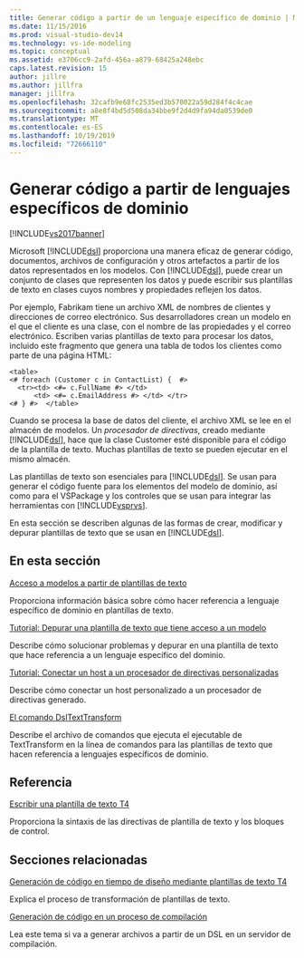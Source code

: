 ```yaml
---
title: Generar código a partir de un lenguaje específico de dominio | Microsoft Docs
ms.date: 11/15/2016
ms.prod: visual-studio-dev14
ms.technology: vs-ide-modeling
ms.topic: conceptual
ms.assetid: e3706cc9-2afd-456a-a879-68425a248ebc
caps.latest.revision: 15
author: jillre
ms.author: jillfra
manager: jillfra
ms.openlocfilehash: 32cafb9e68fc2535ed3b570022a59d284f4c4cae
ms.sourcegitcommit: a8e8f4bd5d508da34bbe9f2d4d9fa94da0539de0
ms.translationtype: MT
ms.contentlocale: es-ES
ms.lasthandoff: 10/19/2019
ms.locfileid: "72666110"
---
```

# <a name="generating-code-from-a-domain-specific-language"></a>Generar código a partir de lenguajes específicos de dominio
[!INCLUDE[vs2017banner](../includes/vs2017banner.md)]

Microsoft [!INCLUDE[dsl](../includes/dsl-md.md)] proporciona una manera eficaz de generar código, documentos, archivos de configuración y otros artefactos a partir de los datos representados en los modelos. Con [!INCLUDE[dsl](../includes/dsl-md.md)], puede crear un conjunto de clases que representen los datos y puede escribir sus plantillas de texto en clases cuyos nombres y propiedades reflejen los datos.

 Por ejemplo, Fabrikam tiene un archivo XML de nombres de clientes y direcciones de correo electrónico. Sus desarrolladores crean un modelo en el que el cliente es una clase, con el nombre de las propiedades y el correo electrónico. Escriben varias plantillas de texto para procesar los datos, incluido este fragmento que genera una tabla de todos los clientes como parte de una página HTML:

```
<table>
<# foreach (Customer c in ContactList) {  #>
  <tr><td> <#= c.FullName #> </td>
      <td> <#= c.EmailAddress #> </td> </tr>
<# } #>  </table>
```

 Cuando se procesa la base de datos del cliente, el archivo XML se lee en el almacén de modelos. Un *procesador de directivas*, creado mediante [!INCLUDE[dsl](../includes/dsl-md.md)], hace que la clase Customer esté disponible para el código de la plantilla de texto. Muchas plantillas de texto se pueden ejecutar en el mismo almacén.

 Las plantillas de texto son esenciales para [!INCLUDE[dsl](../includes/dsl-md.md)]. Se usan para generar el código fuente para los elementos del modelo de dominio, así como para el VSPackage y los controles que se usan para integrar las herramientas con [!INCLUDE[vsprvs](../includes/vsprvs-md.md)].

 En esta sección se describen algunas de las formas de crear, modificar y depurar plantillas de texto que se usan en [!INCLUDE[dsl](../includes/dsl-md.md)].

## <a name="in-this-section"></a>En esta sección
 [Acceso a modelos a partir de plantillas de texto](../modeling/accessing-models-from-text-templates.md)

 Proporciona información básica sobre cómo hacer referencia a lenguaje específico de dominio en plantillas de texto.

 [Tutorial: Depurar una plantilla de texto que tiene acceso a un modelo](../modeling/walkthrough-debugging-a-text-template-that-accesses-a-model.md)

 Describe cómo solucionar problemas y depurar en una plantilla de texto que hace referencia a un lenguaje específico del dominio.

 [Tutorial: Conectar un host a un procesador de directivas personalizadas](../modeling/walkthrough-connecting-a-host-to-a-generated-directive-processor.md)

 Describe cómo conectar un host personalizado a un procesador de directivas generado.

 [El comando DslTextTransform](../modeling/the-dsltexttransform-command.md)

 Describe el archivo de comandos que ejecuta el ejecutable de TextTransform en la línea de comandos para las plantillas de texto que hacen referencia a lenguajes específicos de dominio.

## <a name="reference"></a>Referencia
 [Escribir una plantilla de texto T4](../modeling/writing-a-t4-text-template.md)

 Proporciona la sintaxis de las directivas de plantilla de texto y los bloques de control.

## <a name="related-sections"></a>Secciones relacionadas
 [Generación de código en tiempo de diseño mediante plantillas de texto T4](../modeling/design-time-code-generation-by-using-t4-text-templates.md)

 Explica el proceso de transformación de plantillas de texto.

 [Generación de código en un proceso de compilación](../modeling/code-generation-in-a-build-process.md)

 Lea este tema si va a generar archivos a partir de un DSL en un servidor de compilación.
